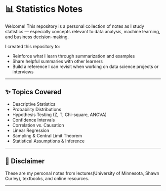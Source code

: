 # 📊 Statistics Notes

Welcome! This repository is a personal collection of notes as I study statistics — especially concepts relevant to data analysis, machine learning, and business decision-making.

I created this repository to:
- Reinforce what I learn through summarization and examples
- Share helpful summaries with other learners
- Build a reference I can revisit when working on data science projects or interviews

---

## ✨ Topics Covered

- Descriptive Statistics  
- Probability Distributions  
- Hypothesis Testing (Z, T, Chi-square, ANOVA)  
- Confidence Intervals  
- Correlation vs. Causation  
- Linear Regression  
- Sampling & Central Limit Theorem  
- Statistical Assumptions & Inference

---

## 📌 Disclaimer

These are my personal notes from lectures(University of Minnesota, Shawn Curley), textbooks, and online resources.

---
